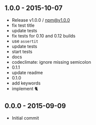 

## 1.0.0 - 2015-10-07
- Release v1.0.0 / npm@v1.0.0
- fix test title
- update tests
- fix tests for 0.10 and 0.12 builds
- use `assertit`
- update tests
- start tests
- docs
- codeclimate: ignore missing semicolon
- 0.1.1
- update readme
- 0.1.0
- add keywords
- implement :cat2:

## 0.0.0 - 2015-09-09
- Initial commit